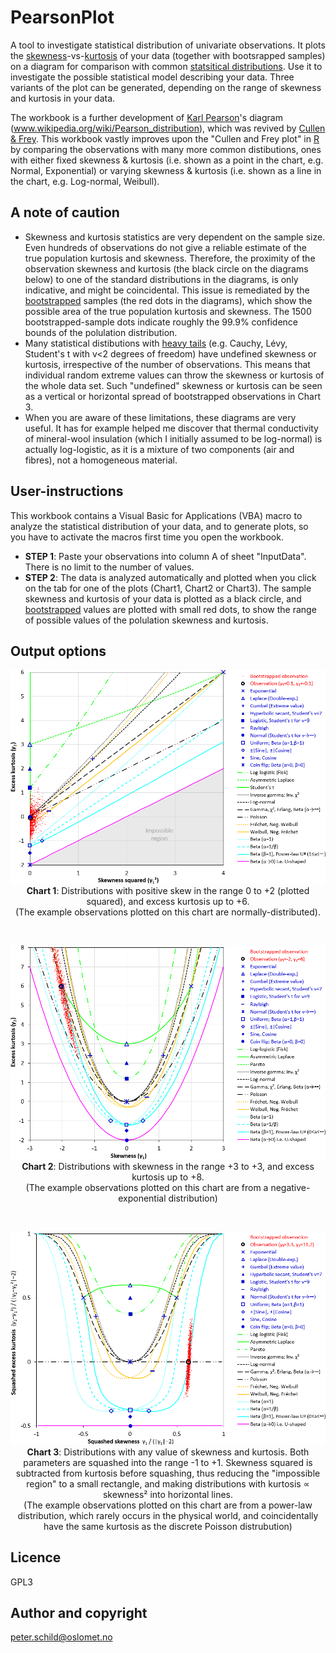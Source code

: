 # PearsonPlot
A tool to investigate statistical distribution of univariate observations. It plots the [skewness](https://en.wikipedia.org/wiki/Skewness)-vs-[kurtosis](https://en.wikipedia.org/wiki/Kurtosis) of your data (together with bootsrapped samples) on a diagram for comparison with common [statsitical distributions](https://en.wikipedia.org/wiki/List_of_probability_distributions). Use it to investigate the possible statistical model describing your data. Three variants of the plot can be generated, depending on the range of skewness and kurtosis in your data.

The workbook is a further development of [Karl Pearson](https://en.wikipedia.org/wiki/Karl_Pearson)'s diagram (www.wikipedia.org/wiki/Pearson_distribution), which was revived by [Cullen & Frey](https://www.springer.com/gp/book/9780306459566). This workbook vastly improves upon the "Cullen and Frey plot" in [R](https://cran.r-project.org/web/packages/fitdistrplus/vignettes/paper2JSS.pdf) by comparing the observations with many more common distibutions, ones with either fixed skewness & kurtosis (i.e. shown as a point in the chart, e.g. Normal, Exponential) or varying skewness & kurtosis (i.e. shown as a line in the chart, e.g. Log-normal, Weibull).

## A note of caution
- Skewness and kurtosis statistics are very dependent on the sample size. Even hundreds of observations do not give a reliable estimate of the true population kurtosis and skewness. Therefore, the proximity of the observation skewness and kurtosis (the black circle on the diagrams below) to one of the standard distributions in the diagrams, is only indicative, and might be coincidental. This issue is remediated by the [bootstrapped](https://en.wikipedia.org/wiki/Bootstrapping_(statistics)) samples (the red dots in the diagrams), which show the possible area of the true population kurtosis and skewness. The 1500 bootstrapped-sample dots indicate roughly the 99.9% confidence bounds of the polulation distribution.
- Many statistical distibutions with [heavy tails](https://en.wikipedia.org/wiki/Heavy-tailed_distribution) (e.g. Cauchy, Lévy, Student's t with v<2 degrees of freedom) have undefined skewness or kurtosis, irrespective of the number of observations. This means that individual random extreme values can throw the skewness or kurtosis of the whole data set. Such "undefined" skewness or kurtosis can be seen as a vertical or horizontal spread of bootstrapped observations in Chart 3.
- When you are aware of these limitations, these diagrams are very useful. It has for example helped me discover that thermal conductivity of mineral-wool insulation (which I initially assumed to be log-normal) is actually log-logistic, as it is a mixture of two components (air and fibres), not a homogeneous material.

## User-instructions
This workbook contains a Visual Basic for Applications (VBA) macro to analyze the statistical distribution of your data, and to generate plots, so you have to activate the macros first time you open the workbook.
- <b>STEP 1</b>: Paste your observations into column A of sheet "InputData". There is no limit to the number of values.
- <b>STEP 2</b>: The data is analyzed automatically and plotted when you click on the tab for one of the plots (Chart1, Chart2 or Chart3). The sample skewness and kurtosis of your data is plotted as a black circle, and [bootstrapped](https://en.wikipedia.org/wiki/Bootstrapping_(statistics)) values are plotted with small red dots, to show the range of possible values of the polulation skewness and kurtosis.

## Output options
<p align="center"><img src="images/Chart1.png" alt="Chart 1"/><br/>
<b>Chart 1</b>: Distributions with positive skew in the range 0 to +2 (plotted squared), and excess kurtosis up to +6.<br/>(The example observations plotted on this chart are normally-distributed).</p>
<br/>
<p align="center"><img src="images/Chart2.png" alt="Chart 2"/><br/>
<b>Chart 2</b>: Distributions with skewness in the range +3 to +3, and excess kurtosis up to +8.<br/>(The example observations plotted on this chart are from a negative-exponential distribution)</p>
<br/>
<p align="center"><img src="images/Chart3.png" alt="Chart 3"/><br/>
<b>Chart 3</b>: Distributions with any value of skewness and kurtosis. Both parameters are squashed into the range -1 to +1. Skewness squared is subtracted from kurtosis before squashing, thus reducing the "impossible region" to a small rectangle, and making  distributions with kurtosis &Proportional; skewness² into horizontal lines.<br/>(The example observations plotted on this chart are from a power-law distribution, which rarely occurs in the physical world, and coincidentally have the same kurtosis as the discrete Poisson distrubution)</p>

## Licence
GPL3

## Author and copyright
peter.schild@oslomet.no 
